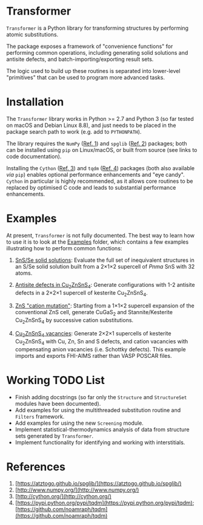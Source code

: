 Transformer
===========

`Transformer` is a Python library for transforming structures by performing atomic substitutions.

The package exposes a framework of "convenience functions" for performing common operations, including generating solid solutions and antisite defects, and batch-importing/exporting result sets.

The logic used to build up these routines is separated into lower-level "primitives" that can be used to program more advanced tasks.

Installation
============

The `Transformer` library works in Python >= 2.7 and Python 3 (so far tested on macOS and Debian Linux 8.8), and just needs to be placed in the package search path to work (e.g. add to `PYTHONPATH`).

The library requires the `NumPy` ([Ref. 1](#Ref1)) and `spglib` ([Ref. 2](#Ref2)) packages; both can be installed using `pip` on Linux/macOS, or built from source (see links to code documentation).

Installing the `Cython` ([Ref. 3](#Ref3)) and `tqdm` ([Ref. 4](#Ref4)) packages (both also available *via* `pip`) enables optional performance enhancements and "eye candy".
`Cython` in particular is highly recommended, as it allows core routines to be replaced by optimised C code and leads to substantial performance enhancements.

Examples
========

At present, `Transformer` is not fully documented.
The best way to learn how to use it is to look at the [Examples](./Examples) folder, which contains a few examples illustrating how to perform common functions:

1. [SnS/Se solid solutions](./Examples/Example_SnS-Se-SolidSolution.py): Evaluate the full set of inequivalent structures in an S/Se solid solution built from a 2&times;1&times;2 supercell of *Pnma* SnS with 32 atoms.

2. [Antisite defects in Cu<sub>2</sub>ZnSnS<sub>4</sub>](./Examples/Example_CZTS-AntisiteDefects.py): Generate configurations with 1-2 antisite defects in a 2&times;2&times;1 supercell of kesterite Cu<sub>2</sub>ZnSnS<sub>4</sub>.

3. [ZnS "cation mutation"](./Examples/Example_ZnS-CationMutation.py): Starting from a 1&times;1&times;2 supercell expansion of the conventional ZnS cell, generate CuGaS<sub>2</sub> and Stannite/Kesterite Cu<sub>2</sub>ZnSnS<sub>4</sub> by successive cation substitutions.

4. [Cu<sub>2</sub>ZnSnS<sub>4</sub> vacancies](./Examples/Example_CZTS-Vacancies-AIMS.py): Generate 2&times;2&times;1 supercells of kesterite Cu<sub>2</sub>ZnSnS<sub>4</sub> with Cu, Zn, Sn and S defects, and cation vacancies with compensating anion vacancies (i.e. Schottky defects).
   This example imports and exports FHI-AIMS rather than VASP POSCAR files.

Working TODO List
=================

* Finish adding docstrings (so far only the `Structure` and `StructureSet` modules have been documented).
* Add examples for using the multithreaded substitution routine and `Filters` framework.
* Add examples for using the new `Screening` module.
* Implement statistical-thermodynamics analysis of data from structure sets generated by `Transformer`.
* Implement functionality for identifying and working with interstitials.

References
==========

1. <a name="Ref1"></a>[https://atztogo.github.io/spglib/](https://atztogo.github.io/spglib/)
2. <a name="Ref2"></a>[http://www.numpy.org/](http://www.numpy.org/)
3. <a name="Ref3"></a>[http://cython.org/](http://cython.org/)
4. <a name="Ref4"></a>[https://pypi.python.org/pypi/tqdm](https://pypi.python.org/pypi/tqdm); [https://github.com/noamraph/tqdm](https://github.com/noamraph/tqdm)
